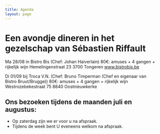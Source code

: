 ```yaml
---
title: Agenda 
layout: page
---
```

Een avondje dineren in het gezelschap van Sébastien Riffault
============================================================
Ma 28/08 in Bistro Bis (Chef: Johan Haiverlain)
80€: amuses + 4 gangen + rijkelijk wijn
Hemelingenstraat 23
3700 Tongeren
www.bistrobis.be 

Di 01/09 bij Troca V.N. (Chef: Bruno Timperman (Chef en eigenaar van Bistro Bruut/Brugge))
80€: amuses + 4 gangen + rijkelijk wijn
Westrozebekestraat 75
8840 Oostnieuwkerke


Ons bezoeken tijdens de maanden juli en augustus:
-------------------------------------------------
* Op zaterdag zijn we er voor u na afspraak.
* Tijdens de week bent U eveneens welkom na afspraak.











